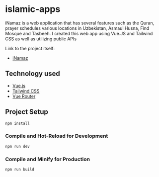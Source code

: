 # islamic-apps

iNamaz is a web application that has several features such as the Quran, prayer schedules various locations in Uzbekistan, Asmaul Husna, Find Mosque and Tasbeeh. I created this web app using Vue.JS and Tailwind CSS as well as utilizing public APIs

Link to the project itself:
<ul>
  <li><a href="https://inamaz.netlify.app/">iNamaz</a></li>
</ul>

## Technology used
<ul>
  <li><a href="https://vuejs.org/">Vue.js</a></li>
  <li><a href="https://tailwindcss.com/">Tailwind CSS</a></li>
  <li><a href="https://router.vuejs.org/">Vue Router</a></li>
</ul>

## Project Setup

```sh
npm install
```

### Compile and Hot-Reload for Development

```sh
npm run dev
```

### Compile and Minify for Production

```sh
npm run build
```
